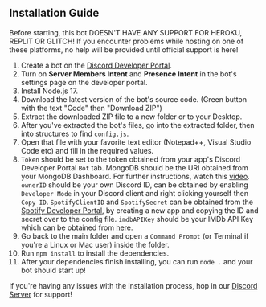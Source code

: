 ## Installation Guide
Before starting, this bot DOESN'T HAVE ANY SUPPORT FOR HEROKU, REPLIT OR GLITCH! If you encounter problems while hosting on one of these platforms, no help will be provided until official support is here!

1. Create a bot on the [Discord Developer Portal](https://discordapp.com/developers/).
2. Turn on **Server Members Intent** and **Presence Intent** in the bot's settings page on the developer portal.
3. Install Node.js 17.
4. Download the latest version of the bot's source code. (Green button with the text "Code" then "Download ZIP")
5. Extract the downloaded ZIP file to a new folder or to your Desktop.
6. After you've extracted the bot's files, go into the extracted folder, then into structures to find `config.js`.
7. Open that file with your favorite text editor (Notepad++, Visual Studio Code etc) and fill in the required values.
8. `Token` should be set to the token obtained from your app's Discord Developer Portal `Bot` tab. MongoDB should be the URI obtained from your MongoDB Dashboard. For further instructions, watch this [video](https://www.youtube.com/watch?v=z_e6E-okvxs).
`ownerID` should be your own Discord ID, can be obtained by enabling `Developer Mode` in your Discord client and right clicking yourself then `Copy ID`.
`SpotifyClientID` and `SpotifySecret` can be obtained from the [Spotify Developer Portal](https://developer.spotify.com/dashboard/applications), by creating a new app and copying the ID and secret over to the config file. `imdbAPIKey` should be your IMDb API Key which can be obtained from [here](https://www.omdbapi.com/apikey.aspx).
9. Go back to the main folder and open a `Command Prompt` (or Terminal if you're a Linux or Mac user) inside the folder.
10. Run `npm install` to install the dependencies.
11. After your dependencies finish installing, you can run `node .` and your bot should start up!

If you're having any issues with the installation process, hop in our [Discord Server](https://discord.gg/HwkDSs7X82) for support!
